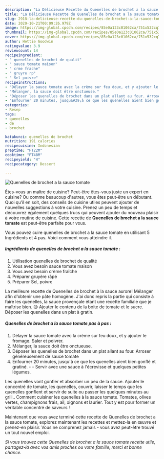 ```yaml
---
description: "La Délicieuse Recette du Quenelles de brochet a la sauce tomate"
title: "La Délicieuse Recette du Quenelles de brochet a la sauce tomate"
slug: 2918-la-delicieuse-recette-du-quenelles-de-brochet-a-la-sauce-tomate
date: 2020-10-21T00:09:26.979Z
image: https://img-global.cpcdn.com/recipes/85e0a123c01062ca/751x532cq70/quenelles-de-brochet-a-la-sauce-tomate-photo-principale-de-la-recette.jpg
thumbnail: https://img-global.cpcdn.com/recipes/85e0a123c01062ca/751x532cq70/quenelles-de-brochet-a-la-sauce-tomate-photo-principale-de-la-recette.jpg
cover: https://img-global.cpcdn.com/recipes/85e0a123c01062ca/751x532cq70/quenelles-de-brochet-a-la-sauce-tomate-photo-principale-de-la-recette.jpg
author: Hettie Goodwin
ratingvalue: 3.9
reviewcount: 14
recipeingredient:
- " quenelles de brochet de qualit"
- " sauce tomate maison"
- " crme frache"
- " gruyre rp"
- " Sel poivre"
recipeinstructions:
- "Délayer la sauce tomate avec la crème sur feu doux, et y ajouter le fromage. Saler et poivrer."
- "Mélanger, la sauce doit être onctueuse."
- "Déposer les quenelles de brochet dans un plat allant au four. Arroser généreusement de sauce tomate"
- "Enfourner 20 minutes, jusqu&#39;à ce que les quenelles aient bien gonflé et gratiné.  Servir avec une sauce à l&#39;écrevisse et quelques petites légumes."
categories:
- Resep
tags:
- quenelles
- de
- brochet

katakunci: quenelles de brochet 
nutrition: 191 calories
recipecuisine: Indonesian
preptime: "PT22M"
cooktime: "PT48M"
recipeyield: "4"
recipecategory: Dessert

---
```



![Quenelles de brochet a la sauce tomate](https://img-global.cpcdn.com/recipes/85e0a123c01062ca/751x532cq70/quenelles-de-brochet-a-la-sauce-tomate-photo-principale-de-la-recette.jpg)

Êtes-vous un maître de cuisine? Peut-être êtes-vous juste un expert en cuisine? Ou comme beaucoup d'autres, vous êtes peut-être un débutant. Quoi qu'il en soit, des conseils de cuisine utiles peuvent ajouter de nouvelles suggestions à votre cuisine. Prenez un peu de temps et découvrez également quelques trucs qui peuvent ajouter du nouveau plaisir à votre routine de cuisine. Cette recette de <strong> Quenelles de brochet a la sauce tomate </strong> est peut-être parfaite pour vous.

<!--inarticleads1-->

Vous pouvez cuire quenelles de brochet a la sauce tomate en utilisant 5 Ingrédients et 4 pas. Voici comment vous atteindre il.

##### Ingrédients de quenelles de brochet a la sauce tomate :

1. Utilisation  quenelles de brochet de qualité
1. Vous avez besoin  sauce tomate maison
1. Vous avez besoin  crème fraîche
1. Préparer  gruyère râpé
1. Préparer  Sel, poivre


La meilleure recette de Quenelles de brochet à la sauce aurore! Mélanger afin d&#39;obtenir une pâte homogène. J&#39;ai donc repris la partie qui consiste à faire les quenelles, la sauce provençale étant une recette familiale que je maîtrise bien. 😉 Ajouter le contenu de la boite de tomate et le sucre. Déposer les quenelles dans un plat à gratin. 

<!--inarticleads2-->

##### Quenelles de brochet a la sauce tomate pas à pas :

1. Délayer la sauce tomate avec la crème sur feu doux, et y ajouter le fromage. Saler et poivrer.
1. Mélanger, la sauce doit être onctueuse.
1. Déposer les quenelles de brochet dans un plat allant au four. Arroser généreusement de sauce tomate
1. Enfourner 20 minutes, jusqu&#39;à ce que les quenelles aient bien gonflé et gratiné. -  - Servir avec une sauce à l&#39;écrevisse et quelques petites légumes.


Les quenelles vont gonfler et absorber un peu de la sauce. Ajouter le concentré de tomate, les quenelles, couvrir, laisser le temps que les quenelles gonflent et servir de suite ou passer les quelques minutes au grill.. Comment cuisiner les quenelles à la sauce tomate. Tomates, olives vertes, champignons frais, ail, oignons et laurier. Tout y est pour former un véritable concentré de saveurs ! 

<!--inarticleads1-->

<p>
Maintenant que vous avez terminé cette recette de Quenelles de brochet a la sauce tomate, explorez maintenant les recettes et mettez-la en œuvre et prenez-en plaisir. Vous ne comprenez jamais - vous avez peut-être trouvé un tout nouvel emploi.
</p>

<p>
<i>Si vous trouvez cette Quenelles de brochet a la sauce tomate recette utile, partagez-la avec vos amis proches ou votre famille, merci et bonne chance.</i>
</p>

